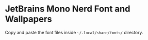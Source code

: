 # JetBrains Mono Nerd Font and Wallpapers

Copy and paste the font files inside `~/.local/share/fonts/` directory.
